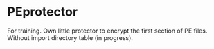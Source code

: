 # PEprotector 


For training. Own little protector to encrypt the first section of PE files.
Without import directory table (in progress).
